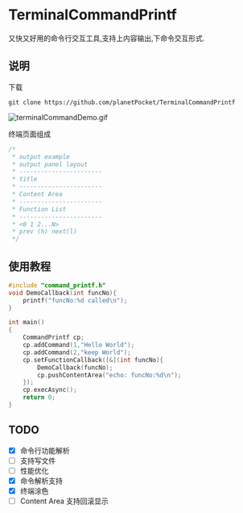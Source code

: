 # TerminalCommandPrintf

又快又好用的命令行交互工具,支持上内容输出,下命令交互形式.

## 说明

下载

```shell
git clone https://github.com/planetPocket/TerminalCommandPrintf
```

![terminalCommandDemo.gif](https://github.com/planetPocket/TerminalCommandPrintf/blob/main/resources/terminalCommandDemo.gif)

终端页面组成

```c++
/*
 * output example
 * output panel layout
 * -----------------------
 * title
 * -----------------------
 * Content Area
 * -----------------------
 * Function List
 * -----------------------
 * <0 1 2...N>
 * prev (h) next(l)
 */
```

## 使用教程

```c++
#include "command_printf.h"
void DemoCallback(int funcNo){
    printf("funcNo:%d called\n");
}

int main()
{
    CommandPrintf cp;
    cp.addCommand(1,"Hello World");
    cp.addCommand(2,"keep World");
    cp.setFunctionCallback([&](int funcNo){
        DemoCallback(funcNo);
        cp.pushContentArea("echo: funcNo:%d\n");
    });
    cp.execAsync();
    return 0;
}

```

## TODO

- [x] 命令行功能解析
- [ ] 支持写文件
- [ ] 性能优化
- [x] 命令解析支持
- [x] 终端涂色
- [ ] Content Area 支持回滚显示

